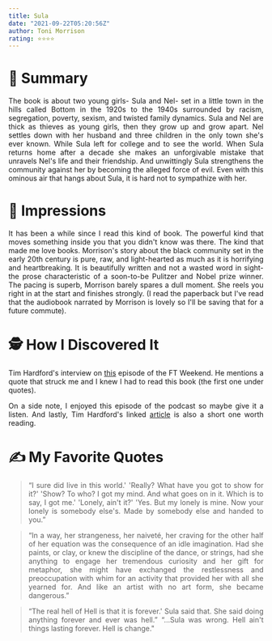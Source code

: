 ```yaml
---
title: Sula
date: "2021-09-22T05:20:56Z"
author: Toni Morrison
rating: ⭐⭐⭐⭐
---
```


<style>
body {
text-align: justify}
</style>

# 🚀 Summary
The book is about two young girls- Sula and Nel- set in a little town in the hills called Bottom in the 1920s to the 1940s surrounded by racism, segregation, poverty, sexism, and twisted family dynamics. Sula and Nel are thick as thieves as young girls, then they grow up and grow apart. Nel settles down with her husband and three children in the only town she's ever known. While Sula left for college and to see the world. When Sula returns home after a decade she makes an unforgivable mistake that unravels Nel's life and their friendship. And unwittingly Sula strengthens the community against her by becoming the alleged force of evil. Even with this ominous air that hangs about Sula, it is hard not to sympathize with her.

# 🎨 Impressions
It has been a while since I read this kind of book. The powerful kind that moves something inside you that you didn't know was there. The kind that made me love books. Morrison's story about the black community set in the early 20th century is pure, raw, and light-hearted as much as it is horrifying and heartbreaking. It is beautifully written and not a wasted word in sight- the prose characteristic of a soon-to-be Pulitzer and Nobel prize winner. The pacing is superb, Morrison barely spares a dull moment. She reels you right in at the start and finishes strongly.
(I read the paperback but I've read that the audiobook narrated by Morrison is lovely so I'll be saving that for a future commute).

# 🕵 How I Discovered It
Tim Hardford's interview on <a href="https://www.ft.com/content/00b78643-6e27-4d98-807c-c484ebce493f">this</a> episode of the FT Weekend. He mentions a quote that struck me and I knew I had to read this book (the first one under quotes). 

On a side note, I enjoyed this episode of the podcast so maybe give it a listen. And lastly, Tim Hardford's linked <a href="https://www.ft.com/content/06ffe40d-fdcc-4be8-b536-810cedce7ed1">article</a> is also a short one worth reading.

# ✍️ My Favorite Quotes
>“I sure did live in this world.'
'Really? What have you got to show for it?'
'Show? To who? I got my mind. And what goes on in it. Which is to say, I got me.'
'Lonely, ain't it?'
'Yes. But my lonely is mine. Now your lonely is somebody else's. Made by somebody else and handed to you.”


>“In a way, her strangeness, her naiveté, her craving for the other half of her equation was the consequence of an idle imagination. Had she paints, or clay, or knew the discipline of the dance, or strings, had she anything to engage her tremendous curiosity and her gift for metaphor, she might have exchanged the restlessness and preoccupation with whim for an activity that provided her with all she yearned for. And like an artist with no art form, she became dangerous.”


>“The real hell of Hell is that it is forever.' Sula said that. She said doing anything forever and ever was hell.”
“...Sula was wrong. Hell ain't things lasting forever. Hell is change."

